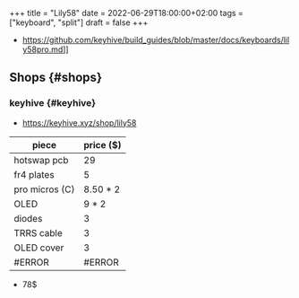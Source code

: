 +++
title = "Lily58"
date = 2022-06-29T18:00:00+02:00
tags = ["keyboard", "split"]
draft = false
+++

-   <https://github.com/keyhive/build_guides/blob/master/docs/keyboards/lily58pro.md>]]


## Shops {#shops}


### keyhive {#keyhive}

-   <https://keyhive.xyz/shop/lily58>

| piece          | price ($) |
|----------------|-----------|
| hotswap pcb    | 29        |
| fr4 plates     | 5         |
| pro micros (C) | 8.50 \* 2 |
| OLED           | 9 \* 2    |
| diodes         | 3         |
| TRRS cable     | 3         |
| OLED cover     | 3         |
| #ERROR         | #ERROR    |

-   78$
